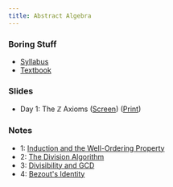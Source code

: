```yaml
---
title: Abstract Algebra
---
```


### Boring Stuff

* [Syllabus](/pdf/classes/aa/syllabus.pdf)
* [Textbook](http://abstract.pugetsound.edu)

### Slides

* Day 1: The $\mathbb{Z}$ Axioms
  ([Screen](/pdf/classes/aa/slides/zz-axioms-screen.pdf))
  ([Print](/pdf/classes/aa/slides/zz-axioms-print.pdf))

### Notes

* 1: [Induction and the Well-Ordering Property](/pdf/classes/aa/notes/01-induction-and-wop.pdf)
* 2: [The Division Algorithm](/pdf/classes/aa/notes/02-division-algorithm.pdf)
* 3: [Divisibility and GCD](/pdf/classes/aa/notes/03-divisibility-and-gcd.pdf)
* 4: [Bezout's Identity](/pdf/classes/aa/notes/04-bezouts-identity.pdf)
